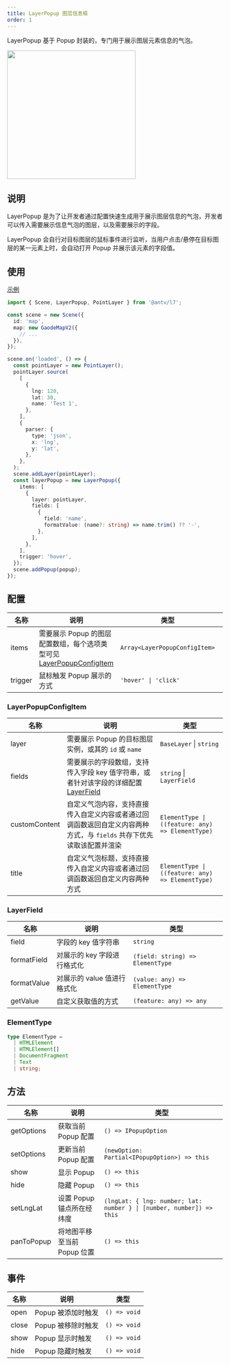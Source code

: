```yaml
---
title: LayerPopup 图层信息框
order: 1
---
```


LayerPopup 基于 Popup 封装的，专门用于展示图层元素信息的气泡。

<img src="https://gw.alipayobjects.com/mdn/rms_816329/afts/img/A*HC6BT6v3YRIAAAAAAAAAAAAAARQnAQ" width="300"/>

## 说明

LayerPopup 是为了让开发者通过配置快速生成用于展示图层信息的气泡，开发者可以传入需要展示信息气泡的图层，以及需要展示的字段。

LayerPopup 会自行对目标图层的鼠标事件进行监听，当用户点击/悬停在目标图层的某一元素上时，会自动打开 Popup 并展示该元素的字段值。

## 使用

[示例](/examples/component/popup#layerpopup)

```ts
import { Scene, LayerPopup, PointLayer } from '@antv/l7';

const scene = new Scene({
  id: 'map',
  map: new GaodeMapV2({
    // ...
  }),
});

scene.on('loaded', () => {
  const pointLayer = new PointLayer();
  pointLayer.source(
    [
      {
        lng: 120,
        lat: 30,
        name: 'Test 1',
      },
    ],
    {
      parser: {
        type: 'json',
        x: 'lng',
        y: 'lat',
      },
    },
  );
  scene.addLayer(pointLayer);
  const layerPopup = new LayerPopup({
    items: [
      {
        layer: pointLayer,
        fields: [
          {
            field: 'name',
            formatValue: (name?: string) => name.trim() ?? '-',
          },
        ],
      },
    ],
    trigger: 'hover',
  });
  scene.addPopup(popup);
});
```

## 配置

| 名称    | 说明                                                                                          | 类型                          | 默认值    |
| ------- | --------------------------------------------------------------------------------------------- | ----------------------------- | --------- |
| items   | 需要展示 Popup 的图层配置数组，每个选项类型可见 [LayerPopupConfigItem](#layerpopupconfigitem) | `Array<LayerPopupConfigItem>` | `[]`      |
| trigger | 鼠标触发 Popup 展示的方式                                                                     | `'hover' \| 'click'`          | `'hover'` |

### LayerPopupConfigItem

| 名称          | 说明                                                                                                                 | 类型                                             |
| ------------- | -------------------------------------------------------------------------------------------------------------------- | ------------------------------------------------ |
| layer         | 需要展示 Popup 的目标图层实例，或其的 `id` 或 `name`                                                                 | `BaseLayer` \| `string`                          |
| fields        | 需要展示的字段数组，支持传入字段 key 值字符串，或者针对该字段的详细配置 [LayerField](#layerfield)                    | `string` \| `LayerField`                         |
| customContent | 自定义气泡内容，支持直接传入自定义内容或者通过回调函数返回自定义内容两种方式，与 `fields` 共存下优先读取该配置并渲染 | `ElementType \| ((feature: any) => ElementType)` |
| title         | 自定义气泡标题，支持直接传入自定义内容或者通过回调函数返回自定义内容两种方式                                         | `ElementType \| ((feature: any) => ElementType)` |

### LayerField

| 名称        | 说明                        | 类型                             |
| ----------- | --------------------------- | -------------------------------- |
| field       | 字段的 key 值字符串         | `string`                         |
| formatField | 对展示的 key 字段进行格式化 | `(field: string) => ElementType` |
| formatValue | 对展示的 value 值进行格式化 | `(value: any) => ElementType`    |
| getValue    | 自定义获取值的方式          | `(feature: any) => any`          |

### ElementType

```ts
type ElementType =
  | HTMLElement
  | HTMLElement[]
  | DocumentFragment
  | Text
  | string;
```

## 方法

| 名称       | 说明                        | 类型                                                                 |
| ---------- | --------------------------- | -------------------------------------------------------------------- |
| getOptions | 获取当前 Popup 配置         | `() => IPopupOption`                                                 |
| setOptions | 更新当前 Popup 配置         | `(newOption: Partial<IPopupOption>) => this`                         |
| show       | 显示 Popup                  | `() => this`                                                         |
| hide       | 隐藏 Popup                  | `() => this`                                                         |
| setLngLat  | 设置 Popup 锚点所在经纬度   | `(lngLat: { lng: number; lat: number } \| [number, number]) => this` |
| panToPopup | 将地图平移至当前 Popup 位置 | `() => this`                                                         |

## 事件

| 名称  | 说明               | 类型         |
| ----- | ------------------ | ------------ |
| open  | Popup 被添加时触发 | `() => void` |
| close | Popup 被移除时触发 | `() => void` |
| show  | Popup 显示时触发   | `() => void` |
| hide  | Popup 隐藏时触发   | `() => void` |
